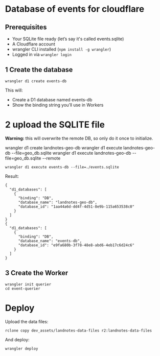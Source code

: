 # Database of events for cloudflare

## Prerequisites

- Your SQLite file ready (let’s say it's called events.sqlite)
- A Cloudflare account
- wrangler CLI installed (`npm install -g wrangler`)
- Logged in via `wrangler login`

## 1 Create the database

```
wrangler d1 create events-db
```

This will:

- Create a D1 database named events-db
- Show the binding string you’ll use in Workers

# 2 upload the SQLITE file

**Warning:** this will overwrite the remote DB, so only do it once to initialize.

wrangler d1 create landnotes-geo-db
wrangler d1 execute landnotes-geo-db --file=geo_db.sqlite
wrangler d1 execute landnotes-geo-db --file=geo_db.sqlite --remote

```
wrangler d1 execute events-db --file=./events.sqlite
```

Result:

```
{
  "d1_databases": [
    {
      "binding": "DB",
      "database_name": "landnotes-geo-db",
      "database_id": "1aa44a6d-dd4f-4d51-8e9b-115a653538c0"
    }
  ]
}
{
  "d1_databases": [
    {
      "binding": "DB",
      "database_name": "events-db",
      "database_id": "e9fa680b-3f78-48e8-abd6-4eb17c6d24c6"
    }
  ]
}
```

## 3 Create the Worker

```
wrangler init querier
cd event-querier
```

# Deploy

Upload the data files:

```
rclone copy dev_assets/landnotes-data-files r2:landnotes-data-files
```

And deploy:

```
wrangler deploy
```
